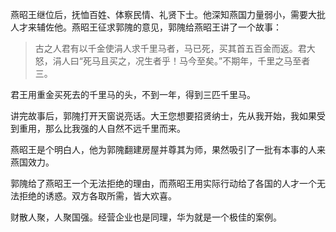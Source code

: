 燕昭王继位后，抚恤百姓、体察民情、礼贤下士。他深知燕国力量弱小，需要大批人才来辅佐他。燕昭王征求郭隗的意见，郭隗给燕昭王讲了一个故事：

> 古之人君有以千金使涓人求千里马者，马已死，买其首五百金而返。君大怒，涓人曰“死马且买之，况生者乎！马今至矣。”不期年，千里之马至者三。

君王用重金买死去的千里马的头，不到一年，得到三匹千里马。

讲完故事后，郭隗打开天窗说亮话。大王您想要招贤纳士，先从我开始，我如果受到重用，那么比我强的人自然不远千里而来。

燕昭王是个明白人，他为郭隗翻建房屋并尊其为师，果然吸引了一批有本事的人来燕国效力。

郭隗给了燕昭王一个无法拒绝的理由，而燕昭王用实际行动给了各国的人才一个无法拒绝的诱惑。双方各取所需，皆大欢喜。

财散人聚，人聚国强。经营企业也是同理，华为就是一个极佳的案例。



